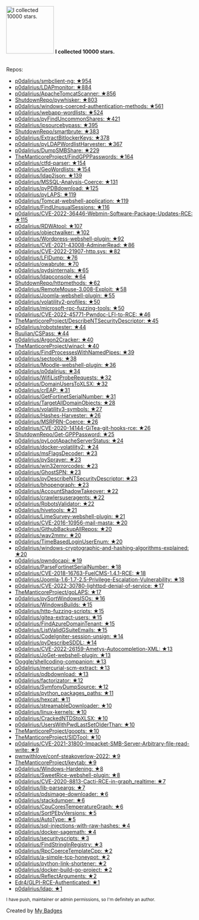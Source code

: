 <img src="https://my-badges.github.io/my-badges/stars-10000.png" alt="I collected 10000 stars." title="I collected 10000 stars." width="128">
<strong>I collected 10000 stars.</strong>
<br><br>

Repos:

* <a href="https://github.com/p0dalirius/smbclient-ng">p0dalirius/smbclient-ng: ★954</a>
* <a href="https://github.com/p0dalirius/LDAPmonitor">p0dalirius/LDAPmonitor: ★884</a>
* <a href="https://github.com/p0dalirius/ApacheTomcatScanner">p0dalirius/ApacheTomcatScanner: ★856</a>
* <a href="https://github.com/ShutdownRepo/pywhisker">ShutdownRepo/pywhisker: ★803</a>
* <a href="https://github.com/p0dalirius/windows-coerced-authentication-methods">p0dalirius/windows-coerced-authentication-methods: ★561</a>
* <a href="https://github.com/p0dalirius/webapp-wordlists">p0dalirius/webapp-wordlists: ★524</a>
* <a href="https://github.com/p0dalirius/pyFindUncommonShares">p0dalirius/pyFindUncommonShares: ★421</a>
* <a href="https://github.com/p0dalirius/ipsourcebypass">p0dalirius/ipsourcebypass: ★395</a>
* <a href="https://github.com/ShutdownRepo/smartbrute">ShutdownRepo/smartbrute: ★383</a>
* <a href="https://github.com/p0dalirius/ExtractBitlockerKeys">p0dalirius/ExtractBitlockerKeys: ★378</a>
* <a href="https://github.com/p0dalirius/pyLDAPWordlistHarvester">p0dalirius/pyLDAPWordlistHarvester: ★367</a>
* <a href="https://github.com/p0dalirius/DumpSMBShare">p0dalirius/DumpSMBShare: ★229</a>
* <a href="https://github.com/TheManticoreProject/FindGPPPasswords">TheManticoreProject/FindGPPPasswords: ★164</a>
* <a href="https://github.com/p0dalirius/ctfd-parser">p0dalirius/ctfd-parser: ★154</a>
* <a href="https://github.com/p0dalirius/GeoWordlists">p0dalirius/GeoWordlists: ★154</a>
* <a href="https://github.com/p0dalirius/ldap2json">p0dalirius/ldap2json: ★139</a>
* <a href="https://github.com/p0dalirius/MSSQL-Analysis-Coerce">p0dalirius/MSSQL-Analysis-Coerce: ★131</a>
* <a href="https://github.com/p0dalirius/pyPDBdownload">p0dalirius/pyPDBdownload: ★125</a>
* <a href="https://github.com/p0dalirius/pyLAPS">p0dalirius/pyLAPS: ★119</a>
* <a href="https://github.com/p0dalirius/Tomcat-webshell-application">p0dalirius/Tomcat-webshell-application: ★119</a>
* <a href="https://github.com/p0dalirius/FindUnusualSessions">p0dalirius/FindUnusualSessions: ★116</a>
* <a href="https://github.com/p0dalirius/CVE-2022-36446-Webmin-Software-Package-Updates-RCE">p0dalirius/CVE-2022-36446-Webmin-Software-Package-Updates-RCE: ★115</a>
* <a href="https://github.com/p0dalirius/RDWAtool">p0dalirius/RDWAtool: ★107</a>
* <a href="https://github.com/p0dalirius/objectwalker">p0dalirius/objectwalker: ★102</a>
* <a href="https://github.com/p0dalirius/Wordpress-webshell-plugin">p0dalirius/Wordpress-webshell-plugin: ★92</a>
* <a href="https://github.com/p0dalirius/CVE-2021-43008-AdminerRead">p0dalirius/CVE-2021-43008-AdminerRead: ★86</a>
* <a href="https://github.com/p0dalirius/CVE-2022-21907-http.sys">p0dalirius/CVE-2022-21907-http.sys: ★82</a>
* <a href="https://github.com/p0dalirius/LFIDump">p0dalirius/LFIDump: ★76</a>
* <a href="https://github.com/p0dalirius/owabrute">p0dalirius/owabrute: ★70</a>
* <a href="https://github.com/p0dalirius/pydsinternals">p0dalirius/pydsinternals: ★65</a>
* <a href="https://github.com/p0dalirius/ldapconsole">p0dalirius/ldapconsole: ★64</a>
* <a href="https://github.com/ShutdownRepo/httpmethods">ShutdownRepo/httpmethods: ★62</a>
* <a href="https://github.com/p0dalirius/RemoteMouse-3.008-Exploit">p0dalirius/RemoteMouse-3.008-Exploit: ★58</a>
* <a href="https://github.com/p0dalirius/Joomla-webshell-plugin">p0dalirius/Joomla-webshell-plugin: ★55</a>
* <a href="https://github.com/p0dalirius/volatility2-profiles">p0dalirius/volatility2-profiles: ★50</a>
* <a href="https://github.com/p0dalirius/microsoft-rpc-fuzzing-tools">p0dalirius/microsoft-rpc-fuzzing-tools: ★50</a>
* <a href="https://github.com/p0dalirius/CVE-2022-45771-Pwndoc-LFI-to-RCE">p0dalirius/CVE-2022-45771-Pwndoc-LFI-to-RCE: ★46</a>
* <a href="https://github.com/TheManticoreProject/DescribeNTSecurityDescriptor">TheManticoreProject/DescribeNTSecurityDescriptor: ★45</a>
* <a href="https://github.com/p0dalirius/robotstester">p0dalirius/robotstester: ★44</a>
* <a href="https://github.com/Ruulian/CSPass">Ruulian/CSPass: ★44</a>
* <a href="https://github.com/p0dalirius/Argon2Cracker">p0dalirius/Argon2Cracker: ★40</a>
* <a href="https://github.com/TheManticoreProject/winacl">TheManticoreProject/winacl: ★40</a>
* <a href="https://github.com/p0dalirius/FindProcessesWithNamedPipes">p0dalirius/FindProcessesWithNamedPipes: ★39</a>
* <a href="https://github.com/p0dalirius/sectools">p0dalirius/sectools: ★38</a>
* <a href="https://github.com/p0dalirius/Moodle-webshell-plugin">p0dalirius/Moodle-webshell-plugin: ★36</a>
* <a href="https://github.com/p0dalirius/p0dalirius">p0dalirius/p0dalirius: ★34</a>
* <a href="https://github.com/p0dalirius/WifiListProbeRequests">p0dalirius/WifiListProbeRequests: ★32</a>
* <a href="https://github.com/p0dalirius/DomainUsersToXLSX">p0dalirius/DomainUsersToXLSX: ★32</a>
* <a href="https://github.com/p0dalirius/crEAP">p0dalirius/crEAP: ★31</a>
* <a href="https://github.com/p0dalirius/GetFortinetSerialNumber">p0dalirius/GetFortinetSerialNumber: ★31</a>
* <a href="https://github.com/p0dalirius/TargetAllDomainObjects">p0dalirius/TargetAllDomainObjects: ★28</a>
* <a href="https://github.com/p0dalirius/volatility3-symbols">p0dalirius/volatility3-symbols: ★27</a>
* <a href="https://github.com/p0dalirius/Hashes-Harvester">p0dalirius/Hashes-Harvester: ★26</a>
* <a href="https://github.com/p0dalirius/MSRPRN-Coerce">p0dalirius/MSRPRN-Coerce: ★26</a>
* <a href="https://github.com/p0dalirius/CVE-2020-14144-GiTea-git-hooks-rce">p0dalirius/CVE-2020-14144-GiTea-git-hooks-rce: ★26</a>
* <a href="https://github.com/ShutdownRepo/Get-GPPPassword">ShutdownRepo/Get-GPPPassword: ★25</a>
* <a href="https://github.com/p0dalirius/pyLootApacheServerStatus">p0dalirius/pyLootApacheServerStatus: ★24</a>
* <a href="https://github.com/p0dalirius/docker-volatility2">p0dalirius/docker-volatility2: ★24</a>
* <a href="https://github.com/p0dalirius/msFlagsDecoder">p0dalirius/msFlagsDecoder: ★23</a>
* <a href="https://github.com/p0dalirius/pySprayer">p0dalirius/pySprayer: ★23</a>
* <a href="https://github.com/p0dalirius/win32errorcodes">p0dalirius/win32errorcodes: ★23</a>
* <a href="https://github.com/p0dalirius/GhostSPN">p0dalirius/GhostSPN: ★23</a>
* <a href="https://github.com/p0dalirius/pyDescribeNTSecurityDescriptor">p0dalirius/pyDescribeNTSecurityDescriptor: ★23</a>
* <a href="https://github.com/p0dalirius/bhopengraph">p0dalirius/bhopengraph: ★23</a>
* <a href="https://github.com/p0dalirius/AccountShadowTakeover">p0dalirius/AccountShadowTakeover: ★22</a>
* <a href="https://github.com/p0dalirius/crawlersuseragents">p0dalirius/crawlersuseragents: ★22</a>
* <a href="https://github.com/p0dalirius/RobotsValidator">p0dalirius/RobotsValidator: ★22</a>
* <a href="https://github.com/p0dalirius/hivetools">p0dalirius/hivetools: ★21</a>
* <a href="https://github.com/p0dalirius/LimeSurvey-webshell-plugin">p0dalirius/LimeSurvey-webshell-plugin: ★21</a>
* <a href="https://github.com/p0dalirius/CVE-2016-10956-mail-masta">p0dalirius/CVE-2016-10956-mail-masta: ★20</a>
* <a href="https://github.com/p0dalirius/GithubBackupAllRepos">p0dalirius/GithubBackupAllRepos: ★20</a>
* <a href="https://github.com/p0dalirius/wav2mmv">p0dalirius/wav2mmv: ★20</a>
* <a href="https://github.com/p0dalirius/TimeBasedLoginUserEnum">p0dalirius/TimeBasedLoginUserEnum: ★20</a>
* <a href="https://github.com/p0dalirius/windows-cryptographic-and-hashing-algorithms-explained">p0dalirius/windows-cryptographic-and-hashing-algorithms-explained: ★20</a>
* <a href="https://github.com/p0dalirius/pwndocapi">p0dalirius/pwndocapi: ★19</a>
* <a href="https://github.com/p0dalirius/ParseFortinetSerialNumber">p0dalirius/ParseFortinetSerialNumber: ★18</a>
* <a href="https://github.com/p0dalirius/CVE-2018-16763-FuelCMS-1.4.1-RCE">p0dalirius/CVE-2018-16763-FuelCMS-1.4.1-RCE: ★18</a>
* <a href="https://github.com/p0dalirius/Joomla-1.6-1.7-2.5-Privilege-Escalation-Vulnerability">p0dalirius/Joomla-1.6-1.7-2.5-Privilege-Escalation-Vulnerability: ★18</a>
* <a href="https://github.com/p0dalirius/CVE-2022-30780-lighttpd-denial-of-service">p0dalirius/CVE-2022-30780-lighttpd-denial-of-service: ★17</a>
* <a href="https://github.com/TheManticoreProject/goLAPS">TheManticoreProject/goLAPS: ★17</a>
* <a href="https://github.com/p0dalirius/pySortWindowsISOs">p0dalirius/pySortWindowsISOs: ★16</a>
* <a href="https://github.com/p0dalirius/WindowsBuilds">p0dalirius/WindowsBuilds: ★15</a>
* <a href="https://github.com/p0dalirius/http-fuzzing-scripts">p0dalirius/http-fuzzing-scripts: ★15</a>
* <a href="https://github.com/p0dalirius/gitea-extract-users">p0dalirius/gitea-extract-users: ★15</a>
* <a href="https://github.com/p0dalirius/FindAzureDomainTenant">p0dalirius/FindAzureDomainTenant: ★15</a>
* <a href="https://github.com/p0dalirius/ListValidGSuiteEmails">p0dalirius/ListValidGSuiteEmails: ★15</a>
* <a href="https://github.com/p0dalirius/CodeIgniter-session-unsign">p0dalirius/CodeIgniter-session-unsign: ★14</a>
* <a href="https://github.com/p0dalirius/pyDescribeSDDL">p0dalirius/pyDescribeSDDL: ★14</a>
* <a href="https://github.com/p0dalirius/CVE-2022-26159-Ametys-Autocompletion-XML">p0dalirius/CVE-2022-26159-Ametys-Autocompletion-XML: ★13</a>
* <a href="https://github.com/p0dalirius/JoGet-webshell-plugin">p0dalirius/JoGet-webshell-plugin: ★13</a>
* <a href="https://github.com/Ooggle/shellcoding-companion">Ooggle/shellcoding-companion: ★13</a>
* <a href="https://github.com/p0dalirius/mercurial-scm-extract">p0dalirius/mercurial-scm-extract: ★13</a>
* <a href="https://github.com/p0dalirius/pdbdownload">p0dalirius/pdbdownload: ★13</a>
* <a href="https://github.com/p0dalirius/factorizator">p0dalirius/factorizator: ★12</a>
* <a href="https://github.com/p0dalirius/SymfonyDumpSource">p0dalirius/SymfonyDumpSource: ★12</a>
* <a href="https://github.com/p0dalirius/python_packages_paths">p0dalirius/python_packages_paths: ★11</a>
* <a href="https://github.com/p0dalirius/hexcat">p0dalirius/hexcat: ★11</a>
* <a href="https://github.com/p0dalirius/streamableDownloader">p0dalirius/streamableDownloader: ★10</a>
* <a href="https://github.com/p0dalirius/linux-kernels">p0dalirius/linux-kernels: ★10</a>
* <a href="https://github.com/p0dalirius/CrackedNTDStoXLSX">p0dalirius/CrackedNTDStoXLSX: ★10</a>
* <a href="https://github.com/p0dalirius/UsersWithPwdLastSetOlderThan">p0dalirius/UsersWithPwdLastSetOlderThan: ★10</a>
* <a href="https://github.com/TheManticoreProject/goopts">TheManticoreProject/goopts: ★10</a>
* <a href="https://github.com/TheManticoreProject/SIDTool">TheManticoreProject/SIDTool: ★10</a>
* <a href="https://github.com/p0dalirius/CVE-2021-31800-Impacket-SMB-Server-Arbitrary-file-read-write">p0dalirius/CVE-2021-31800-Impacket-SMB-Server-Arbitrary-file-read-write: ★9</a>
* <a href="https://github.com/pwnwithlove/conf-steakoverlow-2022">pwnwithlove/conf-steakoverlow-2022: ★9</a>
* <a href="https://github.com/TheManticoreProject/keytab">TheManticoreProject/keytab: ★9</a>
* <a href="https://github.com/p0dalirius/Windows-Hardening">p0dalirius/Windows-Hardening: ★8</a>
* <a href="https://github.com/p0dalirius/SweetRice-webshell-plugin">p0dalirius/SweetRice-webshell-plugin: ★8</a>
* <a href="https://github.com/p0dalirius/CVE-2020-8813-Cacti-RCE-in-graph_realtime">p0dalirius/CVE-2020-8813-Cacti-RCE-in-graph_realtime: ★7</a>
* <a href="https://github.com/p0dalirius/lib-parseargs">p0dalirius/lib-parseargs: ★7</a>
* <a href="https://github.com/p0dalirius/pdsimage-downloader">p0dalirius/pdsimage-downloader: ★6</a>
* <a href="https://github.com/p0dalirius/stackdumper">p0dalirius/stackdumper: ★6</a>
* <a href="https://github.com/p0dalirius/CpuCoresTemperatureGraph">p0dalirius/CpuCoresTemperatureGraph: ★6</a>
* <a href="https://github.com/p0dalirius/SortPEbyVersions">p0dalirius/SortPEbyVersions: ★5</a>
* <a href="https://github.com/p0dalirius/AutoType">p0dalirius/AutoType: ★5</a>
* <a href="https://github.com/p0dalirius/sql-injections-with-raw-hashes">p0dalirius/sql-injections-with-raw-hashes: ★4</a>
* <a href="https://github.com/p0dalirius/docker-sagemath">p0dalirius/docker-sagemath: ★4</a>
* <a href="https://github.com/p0dalirius/securityscripts">p0dalirius/securityscripts: ★3</a>
* <a href="https://github.com/p0dalirius/FindStringInRegistry">p0dalirius/FindStringInRegistry: ★3</a>
* <a href="https://github.com/p0dalirius/RpcCoerceTemplateCpp">p0dalirius/RpcCoerceTemplateCpp: ★2</a>
* <a href="https://github.com/p0dalirius/a-simple-tcp-honeypot">p0dalirius/a-simple-tcp-honeypot: ★2</a>
* <a href="https://github.com/p0dalirius/python-link-shortener">p0dalirius/python-link-shortener: ★2</a>
* <a href="https://github.com/p0dalirius/docker-build-go-project">p0dalirius/docker-build-go-project: ★2</a>
* <a href="https://github.com/p0dalirius/ReflectArguments">p0dalirius/ReflectArguments: ★2</a>
* <a href="https://github.com/Edr4/GLPI-RCE-Authenticated">Edr4/GLPI-RCE-Authenticated: ★1</a>
* <a href="https://github.com/p0dalirius/ldap">p0dalirius/ldap: ★1</a>

<sup>I have push, maintainer or admin permissions, so I'm definitely an author.<sup>



Created by <a href="https://github.com/my-badges/my-badges">My Badges</a>